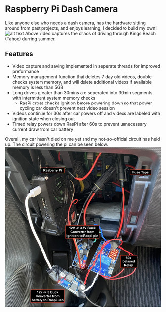 # Raspberry Pi Dash Camera
Like anyone else who needs a dash camera, has the hardware sitting around from past projects, and enjoys learning, I decided to build my own!
![alt text](https://github.com/HugeCoderGuy/dashCam/blob/main/example_video.gif)
Above video captures the chaos of driving through Kings Beach (Tahoe) durring summer.

## Features
- Video capture and saving implemented in seperate threads for improved preformance
- Memory management function that deletes 7 day old videos, double checks system memory, and will delete additional videos if available memory is less than 5GB
- Long drives greater than 30mins are seperated into 30min segments with intermittent system memory checks
  - RasPi cross checks ignition before powering down so that power cycling car doesn't prevent next video session
- Videos continue for 30s after car powers off and videos are labeled with ignition state when closing out
- Timed relay powers down RasPi after 60s to prevent unnecessary current draw from car battery

Overall, my car hasn't died on me yet and my not-so-official circuit has held up. The circuit powering the pi can be seen below.
![alt text](https://github.com/HugeCoderGuy/dashCam/blob/main/raw_honda_fit.jpg?raw=true)
